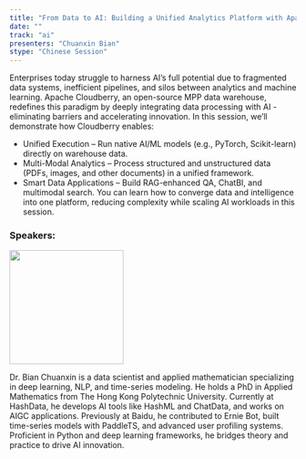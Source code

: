 ```yaml
---
title: "From Data to AI: Building a Unified Analytics Platform with Apache Cloudberry"
date: ""
track: "ai"
presenters: "Chuanxin Bian"
stype: "Chinese Session"
--- 
```


Enterprises today struggle to harness AI’s full potential due to fragmented data systems, inefficient pipelines, and silos between analytics and machine learning. Apache Cloudberry, an open-source MPP data warehouse, redefines this paradigm by deeply integrating data processing with AI - eliminating barriers and accelerating innovation.
In this session, we’ll demonstrate how Cloudberry enables:
- Unified Execution – Run native AI/ML models (e.g., PyTorch, Scikit-learn) directly on warehouse data.
- Multi-Modal Analytics – Process structured and unstructured data (PDFs, images, and other documents) in a unified framework.
- Smart Data Applications – Build RAG-enhanced QA, ChatBI, and multimodal search.
You can learn how to converge data and intelligence into one platform, reducing complexity while scaling AI workloads in this session.

### Speakers:

<img src="https://sessionize.com/image/77f2-400o400o1-TFNiEjDDM1jrekVE1fBKX1.jpg" width="200" /><br/>

Dr. Bian Chuanxin is a data scientist and applied mathematician specializing in deep learning, NLP, and time-series modeling. He holds a PhD in Applied Mathematics from The Hong Kong Polytechnic University. Currently at HashData, he develops AI tools like HashML and ChatData, and works on AIGC applications. Previously at Baidu, he contributed to Ernie Bot, built time-series models with PaddleTS, and advanced user profiling systems. Proficient in Python and deep learning frameworks, he bridges theory and practice to drive AI innovation.